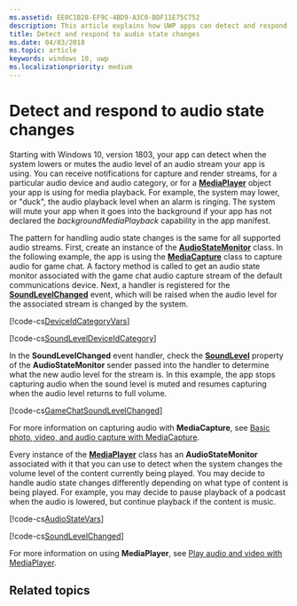 ```yaml
---
ms.assetid: EE0C1B28-EF9C-4BD9-A3C0-BDF11E75C752
description: This article explains how UWP apps can detect and respond to system-initiated changes in audio stream levels
title: Detect and respond to audio state changes
ms.date: 04/03/2018
ms.topic: article
keywords: windows 10, uwp
ms.localizationpriority: medium
---
```

# Detect and respond to audio state changes
Starting with Windows 10, version 1803, your app can detect when the system lowers or mutes the audio level of an audio stream your app is using. You can receive notifications for capture and render streams, for a particular audio device and audio category, or for a [**MediaPlayer**](https://docs.microsoft.com/uwp/api/Windows.Media.Playback.MediaPlayer) object your app is using for media playback. For example, the system may lower, or "duck", the audio playback level when an alarm is ringing. The system will mute your app when it goes into the background if your app has not declared the *backgroundMediaPlayback* capability in the app manifest. 

The pattern for handling audio state changes is the same for all supported audio streams. First, create an instance of the [**AudioStateMonitor**](https://docs.microsoft.com/uwp/api/windows.media.audio.audiostatemonitor) class. In the following example, the app is using the [**MediaCapture**](https://docs.microsoft.com/uwp/api/Windows.Media.Capture.MediaCapture) class to capture audio for game chat. A factory method is called to get an audio state monitor associated with the game chat audio capture stream of the default communications device.  Next, a handler is registered for the [**SoundLevelChanged**](https://docs.microsoft.com/uwp/api/windows.media.audio.audiostatemonitor.soundlevelchanged) event, which will be raised when the audio level for the associated stream is changed by the system.

[!code-cs[DeviceIdCategoryVars](./code/SimpleCameraPreview_Win10/cs/MainPage.xaml.cs#SnippetDeviceIdCategoryVars)]

[!code-cs[SoundLevelDeviceIdCategory](./code/SimpleCameraPreview_Win10/cs/MainPage.xaml.cs#SnippetSoundLevelDeviceIdCategory)]

In the **SoundLevelChanged** event handler, check the [**SoundLevel**](https://docs.microsoft.com/uwp/api/windows.media.audio.audiostatemonitor.soundlevel) property of the **AudioStateMonitor** sender passed into the handler to determine what the new audio level for the stream is. In this example, the app stops capturing audio when the sound level is muted and resumes capturing when the audio level returns to full volume.

[!code-cs[GameChatSoundLevelChanged](./code/SimpleCameraPreview_Win10/cs/MainPage.xaml.cs#SnippetGameChatSoundLevelChanged)]

For more information on capturing audio with **MediaCapture**, see [Basic photo, video, and audio capture with MediaCapture](basic-photo-video-and-audio-capture-with-MediaCapture.md).

Every instance of the [**MediaPlayer**](https://docs.microsoft.com/uwp/api/Windows.Media.Playback.MediaPlayer) class has an **AudioStateMonitor** associated with it that you can use to detect when the system changes the volume level of the content currently being played. You may decide to handle audio state changes differently depending on what type of content is being played. For example, you may decide to pause playback of a podcast when the audio is lowered, but continue playback if the content is music. 

[!code-cs[AudioStateVars](./code/MediaPlayer_RS1/cs/MainPage.xaml.cs#SnippetAudioStateVars)]

[!code-cs[SoundLevelChanged](./code/MediaPlayer_RS1/cs/MainPage.xaml.cs#SnippetSoundLevelChanged)]

For more information on using **MediaPlayer**, see [Play audio and video with MediaPlayer](play-audio-and-video-with-mediaplayer.md). 

## Related topics